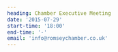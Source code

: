 ```yaml
---
heading: Chamber Executive Meeting
date: '2015-07-29'
start-time: '18:00'
end-time: '-'
email: 'info@romseychamber.co.uk'
---
```

